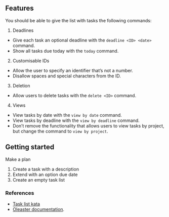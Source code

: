 ## Features

You should be able to give the list with tasks the following commands:

1. Deadlines
  - Give each task an optional deadline with the `deadline <ID> <date>` command.
  - Show all tasks due today with the `today` command.
2. Customisable IDs
  - Allow the user to specify an identifier that’s not a number.
  - Disallow spaces and special characters from the ID.
3. Deletion
  - Allow users to delete tasks with the `delete <ID>` command.
4. Views
  - View tasks by date with the `view by date` command.
  - View tasks by deadline with the `view by deadline` command.
  - Don’t remove the functionality that allows users to view tasks by project, but change the command to `view by project`.

## Getting started

Make a plan

1. Create a task with a description
2. Extend with an option due date
3. Create an empty task list


### References

- [Task list kata](https://kata-log.rocks/task-list-kata)
- [Oleaster documentation](https://github.com/mscharhag/oleaster/tree/master/oleaster-runner).